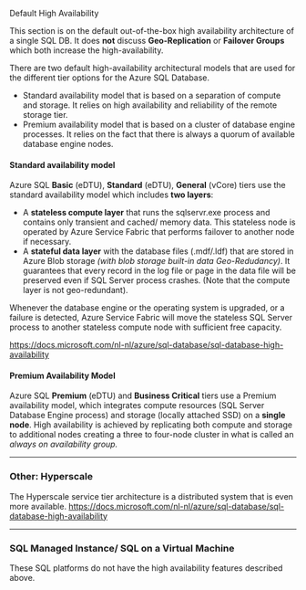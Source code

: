 Default High Availability

This section is on the default out-of-the-box high availability architecture of a single SQL DB. It does **not** discuss **Geo-Replication** or **Failover Groups** which both increase the high-availability. 

There are two default high-availability architectural models that are used for the different tier options for the Azure SQL Database. 
- Standard availability model that is based on a separation of compute and storage. It relies on high availability and reliability of the remote storage tier. 
- Premium availability model that is based on a cluster of database engine processes. It relies on the fact that there is always a quorum of available database engine nodes.

#### Standard availability model
Azure SQL **Basic** (eDTU), **Standard** (eDTU), **General** (vCore) tiers use the standard availability model which includes **two layers**:

- A **stateless compute layer** that runs the sqlservr.exe process and contains only transient and cached/ memory data. This stateless node is operated by Azure Service Fabric that performs failover to another node if necessary.
- A **stateful data layer** with the database files (.mdf/.ldf) that are stored in Azure Blob storage *(with blob storage  built-in data Geo-Redudancy)*. It guarantees that every record in the log file or page in the data file will be preserved even if SQL Server process crashes. (Note that the compute layer is not geo-redundant).

Whenever the database engine or the operating system is upgraded, or a failure is detected, Azure Service Fabric will move the stateless SQL Server process to another stateless compute node with sufficient free capacity.

https://docs.microsoft.com/nl-nl/azure/sql-database/sql-database-high-availability

#### Premium Availability Model
Azure SQL **Premium** (eDTU) and **Business Critical** tiers 
use a Premium availability model, which integrates compute resources (SQL Server Database Engine process) and storage (locally attached SSD) on a **single node**. High availability is achieved by replicating both compute and storage to additional nodes creating a three to four-node cluster in what is called an *always on availability group.*

***
### Other: Hyperscale
The Hyperscale service tier architecture is a distributed system that is even more available.
https://docs.microsoft.com/nl-nl/azure/sql-database/sql-database-high-availability


***
### SQL Managed Instance/ SQL on a Virtual Machine
These SQL platforms do not have the high availability features described above.  

